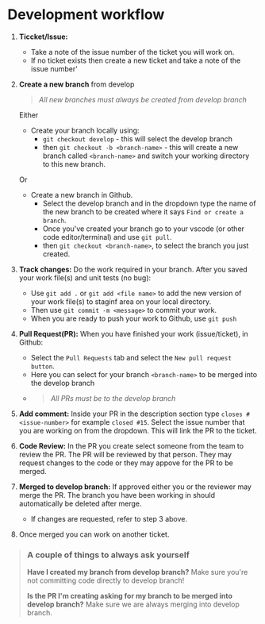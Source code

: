 # Development workflow

1. **Ticcket/Issue:** 
   * Take a note of the issue number of the ticket you will work on.
   * If no ticket exists then create a new ticket and take a note of the issue number'
  
2. **Create a new branch** from develop 
   > *All new branches must always be created from develop branch*

    Either
      * Create your branch locally using: 
        * `git checkout develop` - this will select the develop branch
        * then `git checkout -b <branch-name>` - this will create a new branch called `<branch-name>` and switch your working directory to this new branch.
  
    Or    
      * Create a new branch in Github. 
        * Select the develop branch and in the dropdown type the name of the new branch to be created where it says `Find or create a branch`. 
        * Once you've created your branch go to your vscode (or other code editor/terminal) and use `git pull`.
        * then `git checkout <branch-name>`, to select the branch you just created.

3.  **Track changes:** Do the work required in your branch. After you saved your work file(s) and unit tests (no bug):
       * Use `git add .` or `git add <file name>` to add the new version of your work file(s) to staginf area on your local directory.
       * Then use `git commit -m <message>` to commit your work.
       * When you are ready to push your work to Github, use `git push` 

4.  **Pull Request(PR):** When you have finished your work (issue/ticket), in Github:
       * Select the `Pull Requests` tab and select the `New pull request button`.
       * Here you can select for your branch `<branch-name>` to be merged into the develop branch 
       * > *All PRs must be to the develop branch*

5.  **Add comment:** Inside your PR in the description section type `closes #<issue-number>` for example `closed #15`. Select the issue number that you are working on from the dropdown. This will link the PR to the ticket.

6.  **Code Review:** In the PR you create select someone from the team to review the PR. The PR will be reviewed by that person. They may request changes to the code or they may appove for the PR to be merged. 
7.  **Merged to develop branch:** If approved either you or the reviewer may merge the PR. The branch you have been working in should automatically be deleted after merge.
    * If changes are requested, refer to step 3 above.
    
8. Once merged you can work on another ticket.

> ### A couple of things to always ask yourself
> **Have I created my branch from develop branch?**
> Make sure you're not committing code directly to develop branch!
> 
> **Is the PR I'm creating asking for my branch to be merged into develop branch?** 
> Make sure we are always merging into develop branch.